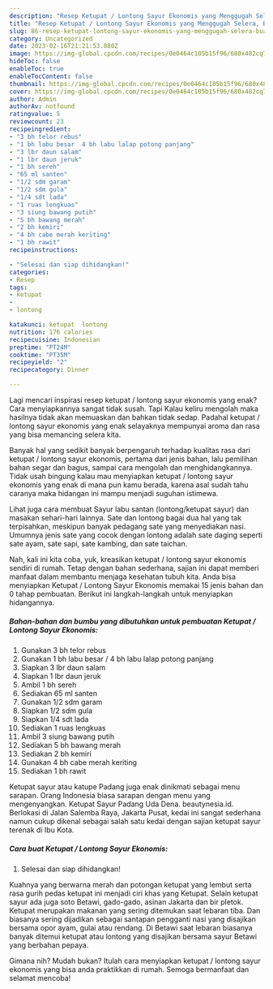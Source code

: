 ```yaml
---
description: "Resep Ketupat / Lontong Sayur Ekonomis yang Menggugah Selera, Buat Buka Puasa}"
title: "Resep Ketupat / Lontong Sayur Ekonomis yang Menggugah Selera, Buat Buka Puasa}"
slug: 86-resep-ketupat-lontong-sayur-ekonomis-yang-menggugah-selera-buat-buka-puasa
category: Uncategorized
date: 2023-02-16T21:21:53.880Z
image: https://img-global.cpcdn.com/recipes/0e0464c105b15f96/680x482cq70/ketupat-lontong-sayur-ekonomis-foto-resep-utama.jpg
hideToc: false
enableToc: true
enableTocContent: false
thumbnail: https://img-global.cpcdn.com/recipes/0e0464c105b15f96/680x482cq70/ketupat-lontong-sayur-ekonomis-foto-resep-utama.jpg
cover: https://img-global.cpcdn.com/recipes/0e0464c105b15f96/680x482cq70/ketupat-lontong-sayur-ekonomis-foto-resep-utama.jpg
author: Admin
authorAv: notfound
ratingvalue: 5
reviewcount: 23
recipeingredient:
- "3 bh telor rebus"
- "1 bh labu besar  4 bh labu lalap potong panjang"
- "3 lbr daun salam"
- "1 lbr daun jeruk"
- "1 bh sereh"
- "65 ml santen"
- "1/2 sdm garam"
- "1/2 sdm gula"
- "1/4 sdt lada"
- "1 ruas lengkuas"
- "3 siung bawang putih"
- "5 bh bawang merah"
- "2 bh kemiri"
- "4 bh cabe merah keriting"
- "1 bh rawit"
recipeinstructions:

- "Selesai dan siap dihidangkan!"
categories:
- Resep
tags:
- ketupat
- 
- lontong

katakunci: ketupat  lontong 
nutrition: 176 calories
recipecuisine: Indonesian
preptime: "PT24M"
cooktime: "PT35M"
recipeyield: "2"
recipecategory: Dinner

---
```



Lagi mencari inspirasi resep ketupat / lontong sayur ekonomis yang enak? Cara menyiapkannya sangat tidak susah. Tapi Kalau keliru mengolah maka hasilnya tidak akan memuaskan dan bahkan tidak sedap. Padahal ketupat / lontong sayur ekonomis yang enak selayaknya mempunyai aroma dan rasa yang bisa memancing selera kita.


Banyak hal yang sedikit banyak berpengaruh terhadap kualitas rasa dari ketupat / lontong sayur ekonomis, pertama dari jenis bahan, lalu pemilihan bahan segar dan bagus, sampai cara mengolah dan menghidangkannya. Tidak usah bingung kalau mau menyiapkan ketupat / lontong sayur ekonomis yang enak di mana pun kamu berada, karena asal sudah tahu caranya maka hidangan ini mampu menjadi suguhan istimewa.

Lihat juga cara membuat Sayur labu santan (lontong/ketupat sayur) dan masakan sehari-hari lainnya. Sate dan lontong bagai dua hal yang tak terpisahkan, meskipun banyak pedagang sate yang menyediakan nasi. Umumnya jenis sate yang cocok dengan lontong adalah sate daging seperti sate ayam, sate sapi, sate kambing, dan sate taichan.


Nah, kali ini kita coba, yuk, kreasikan ketupat / lontong sayur ekonomis sendiri di rumah. Tetap dengan bahan sederhana, sajian ini dapat memberi manfaat dalam membantu menjaga kesehatan tubuh kita. Anda bisa menyiapkan Ketupat / Lontong Sayur Ekonomis memakai 15 jenis bahan dan 0 tahap pembuatan. Berikut ini langkah-langkah untuk menyiapkan hidangannya.

<!--inarticleads1-->

##### Bahan-bahan dan bumbu yang dibutuhkan untuk pembuatan Ketupat / Lontong Sayur Ekonomis:

1. Gunakan 3 bh telor rebus
1. Gunakan 1 bh labu besar / 4 bh labu lalap potong panjang
1. Siapkan 3 lbr daun salam
1. Siapkan 1 lbr daun jeruk
1. Ambil 1 bh sereh
1. Sediakan 65 ml santen
1. Gunakan 1/2 sdm garam
1. Siapkan 1/2 sdm gula
1. Siapkan 1/4 sdt lada
1. Sediakan 1 ruas lengkuas
1. Ambil 3 siung bawang putih
1. Sediakan 5 bh bawang merah
1. Sediakan 2 bh kemiri
1. Gunakan 4 bh cabe merah keriting
1. Sediakan 1 bh rawit


Ketupat sayur atau katupe Padang juga enak dinikmati sebagai menu sarapan. Orang Indonesia biasa sarapan dengan menu yang mengenyangkan. Ketupat Sayur Padang Uda Dena. beautynesia.id. Berlokasi di Jalan Salemba Raya, Jakarta Pusat, kedai ini sangat sederhana namun cukup dikenal sebagai salah satu kedai dengan sajian ketupat sayur terenak di Ibu Kota. 

<!--inarticleads2-->

##### Cara buat Ketupat / Lontong Sayur Ekonomis:


1. Selesai dan siap dihidangkan!

Kuahnya yang berwarna merah dan potongan ketupat yang lembut serta rasa gurih pedas ketupat ini menjadi ciri khas yang Ketupat. Selain ketupat sayur ada juga soto Betawi, gado-gado, asinan Jakarta dan bir pletok. Ketupat merupakan makanan yang sering ditemukan saat lebaran tiba. Dan biasanya sering dijadikan sebagai santapan pengganti nasi yang disajikan bersama opor ayam, gulai atau rendang. Di Betawi saat lebaran biasanya banyak ditemui ketupat atau lontong yang disajikan bersama sayur Betawi yang berbahan pepaya. 

Gimana nih? Mudah bukan? Itulah cara menyiapkan ketupat / lontong sayur ekonomis yang bisa anda praktikkan di rumah. Semoga bermanfaat dan selamat mencoba!
